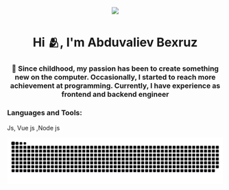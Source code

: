 <h1 align="center">
    <a href="https://git.io/typing-svg">
      <img src="https://readme-typing-svg.herokuapp.com/?lines=Hello,+There!+👋;He+is+Abduvaliev+Bexruz....;Nice+to+meet+you!&center=true&size=30">
    </a>
  </h1>
<h1 align="center">Hi 🫂, I'm Abduvaliev Bexruz</h1>
<h3 align="center">👀 Since childhood, my passion has been to create something new on the computer. Occasionally, I started to reach more achievement at programming. Currently, I have experience as frontend and backend engineer</h3>

<h3 align="left">Languages and Tools:</h3>
Js, Vue js ,Node js

![Snake animation](https://github.com/joaovitormo/joaovitormo/blob/assets/github-contribution-grid-snake.svg)
